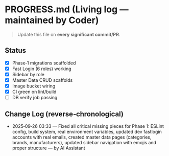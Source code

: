 # PROGRESS.md (Living log — maintained by Coder)

> Update this file on **every significant commit/PR**.

## Status
- [x] Phase‑1 migrations scaffolded
- [x] Fast Login (6 roles) working
- [x] Sidebar by role
- [x] Master Data CRUD scaffolds
- [x] Image bucket wiring
- [x] CI green on lint/build
- [ ] DB verify job passing

## Change Log (reverse‑chronological)
- 2025‑09‑26 03:33 — Fixed all critical missing pieces for Phase 1: ESLint config, build system, real environment variables, updated dev fastlogin accounts with real emails, created master data pages (categories, brands, manufacturers), updated sidebar navigation with emojis and proper structure — by AI Assistant
